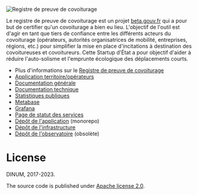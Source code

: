 ![Registre de preuve de covoiturage](https://covoiturage.beta.gouv.fr/images/rpc-large.png)

Le registre de preuve de covoiturage est un projet [beta.gouv.fr](https://beta.gouv.fr) qui a pour but de certifier qu'un covoiturage a bien eu lieu. L'objectif de l'outil est d'agir en tant que tiers de confiance entre les différents acteurs du covoiturage (opérateurs, autorités organisatrices de mobilité, entreprises, régions, etc.) pour simplifier la mise en place d'incitations à destination des covoitureuses et covoitureurs. Cette Startup d'État a pour objectif d'aider à réduire l'auto-solisme et l'emprunte écologique des déplacements courts.

- Plus d'informations sur le [Registre de preuve de covoiturage](https://covoiturage.beta.gouv.fr/)
- [Application territoire/opérateurs](https://app.covoiturage.beta.gouv.fr)
- [Documentation générale](https://doc.covoiturage.beta.gouv.fr)
- [Documentation technique](https://tech.covoiturage.beta.gouv.fr)
- [Statistiques publiques](https://app.covoiturage.beta.gouv.fr/stats)
- [Metabase](https://stats.covoiturage.beta.gouv.fr)
- [Grafana](https://grafana.stats.covoiturage.beta.gouv.fr)
- [Page de statut des services](https://status.covoiturage.beta.gouv.fr)
- [Dépôt de l'application](https://github.com/betagouv/preuve-covoiturage) (monorepo)
- [Dépôt de l'infrastructure](https://github.com/betagouv/preuve-covoiturage-infra)
- [Dépôt de l'observatoire](https://github.com/betagouv/observatoire-covoiturage) (obsolète)

# License

DINUM, 2017-2023.

The source code is published under [Apache license 2.0](./LICENSE).
